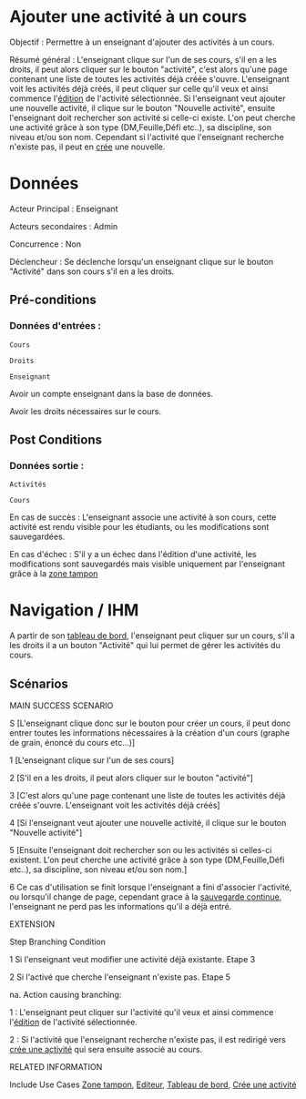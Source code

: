 # Ajouter une activité à un cours


Objectif : Permettre à un enseignant d'ajouter des activités à un cours.

Résumé général : L'enseignant clique sur l'un de ses cours,
                 s'il en a les droits, il peut alors cliquer sur le bouton "activité", c'est alors qu'une page contenant une liste de toutes les activités déjà créée s'ouvre.
                 L'enseignant voit les activités déjà créés, il peut cliquer sur celle qu'il veux et ainsi commence l'[édition](../../concept/editeurdechamps.md) de l'activité sélectionnée.
                 Si l'enseignant veut ajouter une nouvelle activité, il clique sur le bouton "Nouvelle activité", ensuite l'enseignant doit rechercher son activité si celle-ci existe. L'on peut cherche une activité grâce à son type (DM,Feuille,Défi etc..), sa discipline, son niveau et/ou son nom.
                 Cependant si l'activité que l'enseignant recherche n'existe pas, il peut en [crée](../createur/creeractivite.md) une nouvelle.

# Données

Acteur Principal : Enseignant

Acteurs secondaires : Admin

Concurrence : Non

Déclencheur : Se déclenche lorsqu'un enseignant clique sur le bouton "Activité" dans son cours s'il en a les droits.


## Pré-conditions

### Données d'entrées :

	Cours

	Droits

	Enseignant

Avoir un compte enseignant dans la base de données.

Avoir les droits nécessaires sur le cours.


## Post Conditions

### Données sortie :

	Activités

	Cours

En cas de succès : L'enseignant associe une activité à son cours, cette activité est rendu visible pour les étudiants, ou les modifications sont sauvegardées.

En cas d'échec : S'il y a un échec dans l'édition d'une activité, les modifications sont sauvegardés mais visible uniquement par l'enseignant grâce à la [zone tampon](../../concept/zonetampon.md)

# Navigation / IHM

A partir de son [tableau de bord](../utilisateur/tableaudebord.md), l'enseignant peut cliquer sur un cours, s'il a les droits il a un bouton "Activité" qui lui permet de gérer les activités du cours.

## Scénarios

MAIN SUCCESS SCENARIO

S	[L'enseignant clique donc sur le bouton pour créer un cours, il peut donc entrer toutes les informations nécessaires à la création d'un cours (graphe de grain, énoncé du cours etc...)]

1	[L'enseignant clique sur l'un de ses cours]

2	[S'il en a les droits, il peut alors cliquer sur le bouton "activité"]

3	[C'est alors qu'une page contenant une liste de toutes les activités déjà créée s'ouvre. L'enseignant voit les activités déjà créés]

4   [Si l'enseignant veut ajouter une nouvelle activité, il clique sur le bouton "Nouvelle activité"]

5   [Ensuite l'enseignant doit rechercher son ou les activités si celles-ci existent. L'on peut cherche une activité grâce à son type (DM,Feuille,Défi etc..), sa discipline, son niveau et/ou son nom.]

6   Ce cas d'utilisation se finit lorsque l'enseignant a fini d'associer l'activité, ou lorsqu'il change de page, cependant grace à la [sauvegarde continue](../../concept/zonetampon.md), l'enseignant ne perd pas les informations qu'il a déjà entré.


EXTENSION


Step    Branching Condition

1	 Si l'enseignant veut modifier une activité déjà existante. Etape 3

2    Si l'activé que cherche l'enseignant n'existe pas. Etape 5

na.  Action causing branching:

1 : L'enseignant peut cliquer sur l'activité qu'il veux et ainsi commence l'[édition](../../concept/editeurdechamps.md) de l'activité sélectionnée.

2 : Si l'activité que l'enseignant recherche n'existe pas, il est redirigé vers [crée une activité](../createur/creeractivite.md) qui sera ensuite associé au cours.



RELATED INFORMATION

Include Use Cases	[Zone tampon](../../concept/zonetampon.md), [Editeur](../../concept/editeurdechamps.md), [Tableau de bord](../utilisateur/tableaudebord.md), [Crée une activité](../createur/creeractivite.md)



<!---
Author : Jordan
Validator :
-->
